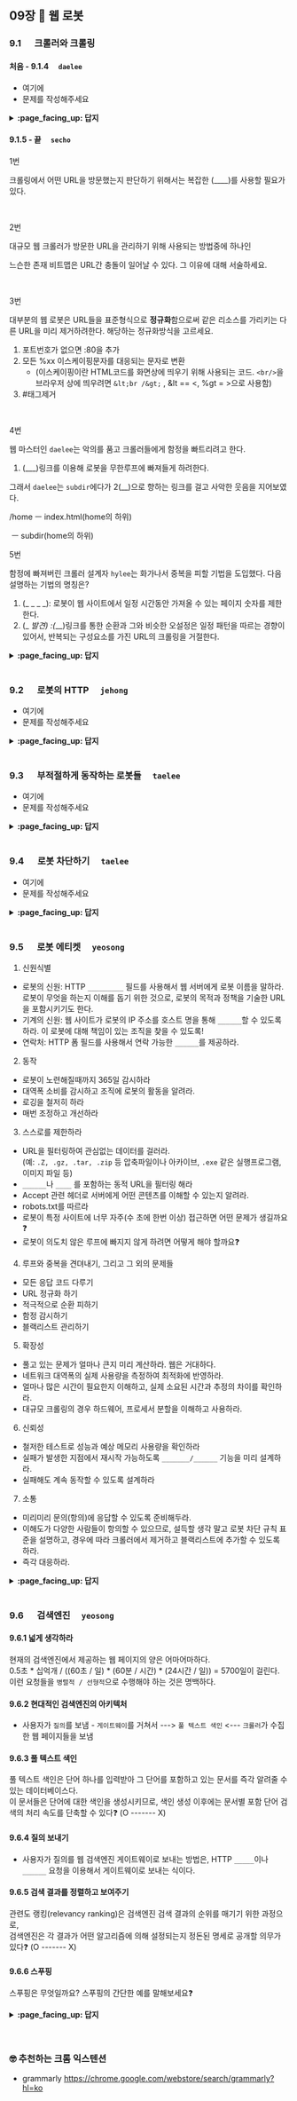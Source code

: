 ## 09장 :octopus: 웹 로봇

### 9.1 　  크롤러와 크롤링　 
#### 처음 - 9.1.4　 `daelee`
- 여기에
- 문제를 작성해주세요
<details>
<summary> <b> :page_facing_up: 답지 </b>  </summary>
<div markdown="1">
  
- 여기에
- 해설을 작성해주세요

</div>
</details>

#### 9.1.5 - 끝　 `secho`

1번

크롤링에서 어떤 URL을 방문했는지 판단하기 위해서는 복잡한 (____)를 사용할 필요가 있다.

<br>

2번

대규모 웹 크롤러가 방문한 URL을 관리하기 위해 사용되는 방법중에 하나인

느슨한 존재 비트맵은 URL간 충돌이 일어날 수 있다. 그 이유에 대해 서술하세요.

<br>


3번

대부분의 웹 로봇은 URL들을 표준형식으로 **정규화**함으로써 
같은 리소스를 가리키는 다른 URL을 미리 제거하려한다. 
해당하는 정규화방식을 고르세요.

1. 포트번호가 없으면 :80을 추가
2. 모든 %xx 이스케이핑문자를 대응되는 문자로 변환
   - (이스케이핑이란 HTML코드를 화면상에 띄우기 위해 사용되는 코드. 
   `<br/>`을 브라우저 상에 띄우려면 `&lt;br /&gt;` , &lt == <, %gt = >으로 사용함)
3. #태그제거

<br>

4번

웹 마스터인 `daelee`는 악의를 품고 크롤러들에게 함정을 빠트리려고 한다.

1. (___)링크를 이용해 로봇을 무한루프에 빠져들게 하려한다.

그래서  `daelee`는 `subdir`에다가  2(__)으로 향하는 링크를 걸고 사악한 웃음을 지어보였다.

/home   ㅡ index.html(home의 하위)

​    ㅡ   subdir(home의 하위)
<br>




5번

함정에 빠져버린 크롤러 설계자 `hylee`는 화가나서 중복을 피할 기법을 도입했다. 
다음 설명하는 기법의 명칭은?

1. (_ _ _ _): 로봇이 웹 사이트에서 일정 시간동안 가져올 수 있는 페이지 숫자를 제한한다.
2. (_ _발견) :(___)링크를 통한 순환과 그와 비슷한 오설정은 일정 패턴을 따르는 경향이 있어서, 
반복되는 구성요소를 가진 URL의 크롤링을 거절한다.



<details>
<summary> <b> :page_facing_up: 답지 </b>  </summary>
<div markdown="1">

1번

크롤링에서 어떤 URL을 방문했는지 판단하기 위해서는 복잡한 **(자료구조)**를 사용할 필요가 있다. 
-> URL은 굉장히 많기에 속도와 메모리사용에서 효과적인 자료구조를 사용해야한다.



2번

대규모 웹 크롤러가 방문한 URL을 관리하기 위해 사용되는 방법중에 하나인

느슨한 존재 비트맵은 URL간 충돌이 일어날 수 있다. 그 이유에 대해 서술하세요.

-> URL갯수는 잠재적으로 무한, 존재 비트는 유한하므로 같은 존재 비트에 두 URL이 매핑되어 충돌할 수 있다.



3번

대부분의 웹 로봇은 URL들을 표준형식으로 **정규화**함으로써 같은 리소스를 가리키는 다른 URL을 미리 제거하려한다. 
해당하는 정규화방식을 고르세요.

1. 포트번호가 없으면 :80을 추가
2. 모든 %xx 이스케이핑문자를 대응되는 문자로 변환
(이스케이핑이란 HTML코드를 화면상에 띄우기 위해 사용됨 `<br/>`을 브라우저 상에 띄우려면 `&lt;br /&gt;` , &lt = <, %gt = >으로 사용함)
3. #태그제거

=> 1,2,3번



4번

웹 마스터인 `daelee`는 악의를 품고 크롤러들에게 함정을 빠트리려고 한다.

1. (**심볼릭**)링크를 이용해 로봇을 무한루프에 빠져들게 하려한다.

그래서  `daelee`는 `subdir`에다가  2(**/home**)으로 향하는 링크를 걸고  사악한 웃음을 지어보였다.

/home   ㅡ index.html (home의 하위)

​    		ㅡ subdir (home의 하위)



5번

함정에 빠져버린 크롤러 설계자 `hylee`는 화가나서 중복을 피할 기법을 도입했다. 다음 설명하는 기법의 명칭은?

1. (**스로틀링**): 로봇이 웹 사이트에서 일정 시간동안 가져올 수 있는 페이지 숫자를 제한한다.
2. (**패턴**발견) :(**심볼릭**)링크를 통한 순환과 그와 비슷한 오설정은 일정 패턴을 따르는 경향이 있어서, 
반복되는 구성요소를 가진 URL의 크롤링을 거절한다.

</div>
</details>
<br>



### 9.2 　  로봇의 HTTP　 `jehong`
- 여기에
- 문제를 작성해주세요
<details>
<summary> <b> :page_facing_up: 답지 </b>  </summary>
<div markdown="1">
  
- 여기에
- 해설을 작성해주세요

</div>
</details>
<br>

### 9.3 　  부적절하게 동작하는 로봇들　 `taelee`
- 여기에
- 문제를 작성해주세요
<details>
<summary> <b> :page_facing_up: 답지 </b>  </summary>
<div markdown="1">
  
- 여기에
- 해설을 작성해주세요

</div>
</details>
<br>

### 9.4 　  로봇 차단하기　 `taelee`
- 여기에
- 문제를 작성해주세요
<details>
<summary> <b> :page_facing_up: 답지 </b>  </summary>
<div markdown="1">
  
- 여기에
- 해설을 작성해주세요

</div>
</details>
<br>

### 9.5 　  로봇 에티켓　 `yeosong`
1. 신원식별
- 로봇의 신원: HTTP `_________` 필드를 사용해서 웹 서버에게 로봇 이름을 말하라.<br>
  로봇이 무엇을 하는지 이해를 돕기 위한 것으로, 로봇의 목적과 정책을 기술한 URL을 포함시키기도 한다.
- 기계의 신원: 웹 사이트가 로봇의 IP 주소를 호스트 명을 통해 `______`할 수 있도록 하라.
  이 로봇에 대해 책임이 있는 조직을 찾을 수 있도록!
- 연락처: HTTP 폼 필드를 사용해서 연락 가능한 `______`를 제공하라.

2. 동작
- 로봇이 노련해질때까지 365일 감시하라
- 대역폭 소비를 감시하고 조직에 로봇의 활동을 알려라. 
- 로깅을 철저히 하라
- 매번 조정하고 개선하라

3. 스스로를 제한하라
- URL을 필터링하여 관심없는 데이터를 걸러라.<br>
  (예: `.Z, .gz, .tar, .zip` 등 압축파일이나 아카이브, `.exe` 같은 실행프로그램, 이미지 파일 등)
- `______`나 `____` 를 포함하는 동적 URL을 필터링 해라
- Accept 관련 헤더로 서버에게 어떤 콘텐츠를 이해할 수 있는지 알려라.
- robots.txt를 따르라
- 로봇이 특정 사이트에 너무 자주(수 초에 한번 이상) 접근하면 어떤 문제가 생길까요❓
- 로봇이 의도치 않은 루프에 빠지지 않게 하려면 어떻게 해야 할까요❓

4. 루프와 중복을 견뎌내기, 그리고 그 외의 문제들
- 모든 응답 코드 다루기
- URL 정규화 하기
- 적극적으로 순환 피하기
- 함정 감시하기
- 블랙리스트 관리하기

5. 확장성
- 풀고 있는 문제가 얼마나 큰지 미리 계산하라. 웹은 거대하다.
- 네트워크 대역폭의 실제 사용량을 측정하여 최적화에 반영하라.
- 얼마나 많은 시간이 필요한지 이해하고, 실제 소요된 시간과 추정의 차이를 확인하라.
- 대규모 크롤링의 경우 하드웨어, 프로세서 분할을 이해하고 사용하라.

6. 신뢰성
- 철저한 테스트로 성능과 예상 메모리 사용량을 확인하라
- 실패가 발생한 지점에서 재시작 가능하도록 `_______/______` 기능을 미리 설계하라.
- 실패해도 계속 동작할 수 있도록 설계하라

7. 소통
- 미리미리 문의(항의)에 응답할 수 있도록 준비해두라. 
- 이해도가 다양한 사람들이 항의할 수 있으므로, 설득할 생각 말고 로봇 차단 규칙 표준을 설명하고,
  경우에 따라 크롤러에서 제거하고 블랙리스트에 추가할 수 있도록 하라.
- 즉각 대응하라. 



<details>
<summary> <b> :page_facing_up: 답지 </b>  </summary>
<div markdown="1">
  
1. 신원식별
- 로봇의 신원: HTTP `User-Agent` 필드를 사용해서 웹 서버에게 로봇 이름을 말하라.<br>
  로봇이 무엇을 하는지 이해를 돕기 위한 것으로, 로봇의 목적과 정책을 기술한 URL을 포함시키기도 한다.
- 기계의 신원: 웹 사이트가 로봇의 IP 주소를 호스트 명을 통해 `역방향 DNS`할 수 있도록 하라.
  이 로봇에 대해 책임이 있는 조직을 찾을 수 있도록.
- 연락처: HTTP 폼 필드를 사용해서 연락 가능한 `이메일 주소`를 제공하라.

2. 동작
- 로봇이 노련해질때까지 365일 감시하라
- 대역폭 소비를 감시하고 조직에 로봇의 활동을 알려라. 
- 로깅을 철저히 하라
- 매번 조정하고 개선하라

3. 스스로를 제한하라
- URL을 필터링하여 관심없는 데이터를 걸러라.<br>
  (예: `.Z, .gz, .tar, .zip` 등 압축파일이나 아카이브, `.exe` 같은 실행프로그램, 이미지 파일 등)
- `cgi`나 `?` 를 포함하는 동적 URL을 필터링 해라
- Accept 관련 헤더로 서버에게 어떤 콘텐츠를 이해할 수 있는지 알려라.
- robots.txt를 따르라
- 너무 자주 접근하면 어떤 문제가 생길까요❓ 트래픽을 다 막아서 사이트 주인이 항의를 할 수 있음.
- 로봇이 의도치 않은 루프에 빠지지 않게 하려면 어떻게 해야 할까요❓ 한 사이트에 대한 총 접근 횟수를 제한해야한다.

4. 루프와 중복을 견뎌내기, 그리고 그 외의 문제들
- 모든 응답 코드 다루기
- URL 정규화 하기
- 적극적으로 순환 피하기
- 함정 감시하기
- 블랙리스트 관리하기

5. 확장성
- 풀고 있는 문제가 얼마나 큰지 미리 계산하라. 웹은 거대하다.
- 네트워크 대역폭의 실제 사용량을 측정하여 최적화에 반영하라.
- 얼마나 많은 시간이 필요한지 이해하고, 실제 소요된 시간과 추정의 차이를 확인하라.
- 대규모 크롤링의 경우 하드웨어, 프로세서 분할을 이해하고 사용하라.

6. 신뢰성
- 철저한 테스트로 성능과 예상 메모리 사용량을 확인하라
- 실패가 발생한 지점에서 재시작 가능하도록 `체크포인트/재시작` 기능을 미리 설계하라.
- 실패해도 계속 동작할 수 있도록 설계하라

7. 소통
- 미리미리 문의(항의)에 응답할 수 있도록 준비해두라. 
- 이해도가 다양한 사람들이 항의할 수 있으므로, 설득할 생각 말고 로봇 차단 규칙 표준을 설명하고,
  경우에 따라 크롤러에서 제거하고 블랙리스트에 추가할 수 있도록 하라.
- 즉각 대응하라. 

</div>
</details>
<br>

### 9.6 　  검색엔진　 `yeosong`

#### 9.6.1 넓게 생각하라
현재의 검색엔진에서 제공하는 웹 페이지의 양은 어마어마하다.<br>
0.5초 * 십억개 / ((60초 / 일) * (60분 / 시간) * (24시간 / 일))  = 5700일이 걸린다.<br>
이런 요청들을 `병렬적 / 선형적`으로 수행해야 하는 것은 명백하다.

#### 9.6.2 현대적인 검색엔진의 아키텍처
- 사용자가 `질의`를 보냄 - `게이트웨이`를 거쳐서 ---> `풀 텍스트 색인` <--- `크롤러`가 수집한 웹 페이지들을 보냄

#### 9.6.3 풀 텍스트 색인
풀 텍스트 색인은 단어 하나를 입력받아 그 단어를 포함하고 있는 문서를 즉각 알려줄 수 있는 데이터베이스다.<br>
이 문서들은 단어에 대한 색인을 생성시키므로, 색인 생성 이후에는 문서별 포함 단어 검색의 처리 속도를 단축할 수 있다❓ (O ------- X)

#### 9.6.4 질의 보내기
- 사용자가 질의를 웹 검색엔진 게이트웨이로 보내는 방법은, HTTP `_____`이나 `______` 요청을 이용해서 게이트웨이로 보내는 식이다. 

#### 9.6.5 검색 결과를 정렬하고 보여주기
관련도 랭킹(relevancy ranking)은 검색엔진 검색 결과의 순위를 매기기 위한 과정으로,<br>
검색엔진은 각 결과가 어떤 알고리즘에 의해 설정되는지 정돈된 명세로 공개할 의무가 있다❓ (O ------- X)

#### 9.6.6 스푸핑
스푸핑은 무엇일까요? 스푸핑의 간단한 예를 말해보세요❓

<details>
<summary> <b> :page_facing_up: 답지 </b>  </summary>
<div markdown="1">
  
#### 9.6.1 넓게 생각하라
현재의 검색엔진에서 제공하는 웹 페이지의 양은 어마어마하다.<br>
0.5초 * 십억개 / ((60초 / 일) * (60분 / 시간) * (24시간 / 일))  = 5700일이 걸린다.<br>
이런 요청들을 `병렬적`으로 수행해야 하는 것은 명백하다.

#### 9.6.2 현대적인 검색엔진의 아키텍처
- 사용자가 `질의`를 보냄 - `게이트웨이` -> `풀 텍스트 색인` <- `크롤러`가 수집한 웹 페이지들을 보냄

#### 9.6.3 풀 텍스트 색인
풀 텍스트 색인은 단어 하나를 입력받아 그 단어를 포함하고 있는 문서를 즉각 알려줄 수 있는 데이터베이스다.<br>
이 문서들은 단어에 대한 색인을 생성시키므로, 색인 생성 이후에는 문서별 포함 단어 검색의 처리 속도를 단축할 수 있다. (X)
- 색인 생성 후에는 단어별로 이미 색인이 생성된 것이므로 다시 검색을 할 필요는 없다. 281p

#### 9.6.4 질의 보내기
- 사용자가 질의를 웹 검색엔진 게이트웨이로 보내는 방법은, HTTP `GET`이나 `POST` 요청을 이용해서 게이트웨이로 보내는 식이다. 

#### 9.6.5 검색 결과를 정렬하고 보여주기
관련도 랭킹(relevancy ranking)은 검색엔진 검색 결과의 순위를 매기기 위한 과정으로,<br>
검색엔진은 각 결과가 어떤 알고리즘에 의해 설정되는지 정돈된 명세로 공개할 의무가 있다. (X)
- 가장 엄격하게 감춰진 비밀들이라고 한다.

#### 9.6.6 스푸핑
스푸핑은 무엇일까요? 스푸핑의 간단한 예를 말해보세요.
- [위키백과 스푸핑](https://ko.wikipedia.org/wiki/%EC%8A%A4%ED%91%B8%ED%95%91)
- 스푸핑은 속임을 통한 공격을 총칭한다. 본 책에서는 수많은 키워드만 나열한 가짜 페이지나, 특정 단어에 대한 가짜 페이지를 생성하는 게이트웨이 애플리케이션 등을 예로 들고 있다. 

</div>
</details>
<br>

<br>

### 🤓 추천하는 크롬 익스텐션
- grammarly https://chrome.google.com/webstore/search/grammarly?hl=ko
